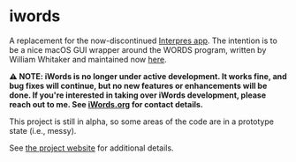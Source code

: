# iwords
A replacement for the now-discontinued [Interpres app](https://sites.google.com/site/erikandremendoza). The intention is to be a nice macOS GUI wrapper around the WORDS program, written by William Whitaker and maintained now [here](https://mk270.github.io/whitakers-words/).

**⚠️ NOTE: iWords is no longer under active development. It works fine, and bug fixes will continue, but no new features or enhancements will be done. If you're interested in taking over iWords development, please reach out to me. See [iWords.org](https://iwords.org) for contact details.**

This project is still in alpha, so some areas of the code are in a prototype state (i.e., messy).

See [the project website](https://iwords.org) for additional details.
